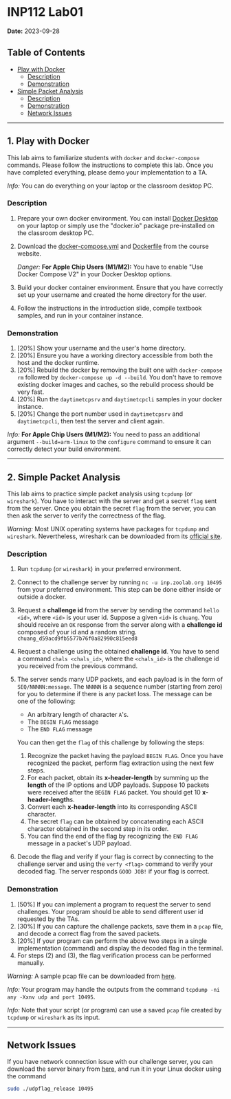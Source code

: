# INP112 Lab01

**Date:** 2023-09-28

## Table of Contents
- [Play with Docker](#1-play-with-docker)
  - [Description](#description)
  - [Demonstration](#demonstration)
- [Simple Packet Analysis](#2-simple-packet-analysis)
  - [Description](#description-1)
  - [Demonstration](#demonstration-1)
  - [Network Issues](#network-issues)

---

## 1. Play with Docker

This lab aims to familiarize students with `docker` and `docker-compose` commands. Please follow the instructions to complete this lab. Once you have completed everything, please demo your implementation to a TA.

*Info:* You can do everything on your laptop or the classroom desktop PC.

### Description

1. Prepare your own docker environment. You can install [Docker Desktop](https://www.docker.com/products/docker-desktop/) on your laptop or simply use the "docker.io" package pre-installed on the classroom desktop PC.

2. Download the [docker-compose.yml](https://people.cs.nctu.edu.tw/~chuang/courses/netprog/resources/debian/docker-compose.yml) and [Dockerfile](https://people.cs.nctu.edu.tw/~chuang/courses/netprog/resources/debian/Dockerfile) from the course website.

   *Danger:* **For Apple Chip Users (M1/M2):** You have to enable "Use Docker Compose V2" in your Docker Desktop options.

3. Build your docker container environment. Ensure that you have correctly set up your username and created the home directory for the user.

4. Follow the instructions in the introduction slide, compile textbook samples, and run in your container instance.

### Demonstration

1. [20%] Show your username and the user's home directory.
2. [20%] Ensure you have a working directory accessible from both the host and the docker runtime.
3. [20%] Rebuild the docker by removing the built one with `docker-compose rm` followed by `docker-compose up -d --build`. You don't have to remove existing docker images and caches, so the rebuild process should be very fast.
4. [20%] Run the `daytimetcpsrv` and `daytimetcpcli` samples in your docker instance.
5. [20%] Change the port number used in `daytimetcpsrv` and `daytimetcpcli`, then test the server and client again.

*Info:* **For Apple Chip Users (M1/M2):** You need to pass an additional argument `--build=arm-linux` to the `configure` command to ensure it can correctly detect your build environment.

---

## 2. Simple Packet Analysis

This lab aims to practice simple packet analysis using `tcpdump` (or `wireshark`). You have to interact with the server and get a secret `flag` sent from the server. Once you obtain the secret `flag` from the server, you can then ask the server to verify the correctness of the flag.

*Warning:* Most UNIX operating systems have packages for `tcpdump` and `wireshark`. Nevertheless, wireshark can be downloaded from its [official site](https://www.wireshark.org/download.html).

### Description

1. Run `tcpdump` (or `wireshark`) in your preferred environment.

   <!--
   *Danger:* Please notice that you **should not** capture packets inside a docker because the docker could strip the TOS and TTL values required by this challenge. Instead, please capture packets and then save captured packets in your host machine.
   -->

2. Connect to the challenge server by running `nc -u inp.zoolab.org 10495` from your preferred environment. This step can be done either inside or outside a docker.

3. Request a **challenge id** from the server by sending the command `hello <id>`, where `<id>` is your user id. Suppose a given `<id>` is `chuang`. You should receive an `OK` response from the server along with a **challenge id** composed of your id and a random string. `chuang_d59acd9fb5577b76f0a82990c815eed8`

4. Request a challenge using the obtained **challenge id**. You have to send a command `chals <chals_id>`, where the `<chals_id>` is the challenge id you received from the previous command.

5. The server sends many UDP packets, and each payload is in the form of `SEQ/NNNNN:message`. The `NNNNN` is a sequence number (starting from zero) for you to determine if there is any packet loss. The message can be one of the following:

   - An arbitrary length of character `A`'s.
   - The `BEGIN FLAG` message
   - The `END FLAG` message

   You can then get the `flag` of this challenge by following the steps:

   1. Recognize the packet having the payload `BEGIN FLAG`. Once you have recognized the packet, perform flag extraction using the next few steps.
   2. For each packet, obtain its **x-header-length** by summing up the **length** of the IP options and UDP payloads. Suppose 10 packets were received after the `BEGIN FLAG` packet. You should get 10 **x-header-length**s.
   3. Convert each **x-header-length** into its corresponding ASCII character.
   4. The secret `flag` can be obtained by concatenating each ASCII character obtained in the second step in its order.
   5. You can find the end of the flag by recognizing the `END FLAG` message in a packet's UDP payload.

6. Decode the flag and verify if your flag is correct by connecting to the challenge server and using the `verfy <flag>` command to verify your decoded flag. The server responds `GOOD JOB!` if your flag is correct.

   <!--
   *Warning:* If you have difficulties capturing packets, you may consider using our captured pcap file from [here](https://inp111.zoolab.org/lab01.2/lab_tcpdump.pcap). You can check the TTL values for packets stored in the pcap file. The SHA1 value for the pcap file is: ``ba332a3c528d68c5c6874aae681929199dbb6c98``
   -->

### Demonstration

1. [50%] If you can implement a program to request the server to send challenges. Your program should be able to send different user id requested by the TAs.
2. [30%] If you can capture the challenge packets, save them in a `pcap` file, and decode a correct flag from the saved packets.
3. [20%] If your program can perform the above two steps in a single implementation (command) and display the decoded flag in the terminal.
4. For steps (2) and (3), the flag verification process can be performed manually.

*Warning:* A sample pcap file can be downloaded from [here](https://inp.zoolab.org/netprog/lab01/test.pcap).

*Info:* Your program may handle the outputs from the command `tcpdump -ni any -Xxnv udp and port 10495`.

*Info:* Note that your script (or program) can use a saved `pcap` file created by `tcpdump` or `wireshark` as its input.

---

## Network Issues

If you have network connection issue with our challenge server, you can download the server binary from [here](https://inp.zoolab.org/netprog/lab01/udpflag_release), and run it in your Linux docker using the command

```bash
sudo ./udpflag_release 10495
